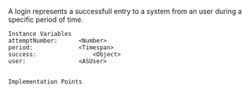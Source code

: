 A login represents a successfull entry to a system from an user during a specific period of time.

    Instance Variables
	attemptNumber:		<Number>
	period:				<Timespan>
	success:				<Object>
	user:				<ASUser>


    Implementation Points